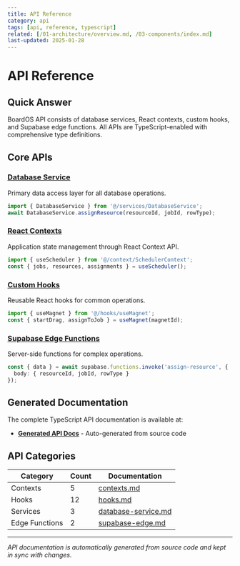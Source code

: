 ```yaml
---
title: API Reference
category: api
tags: [api, reference, typescript]
related: [/01-architecture/overview.md, /03-components/index.md]
last-updated: 2025-01-28
---
```


# API Reference

## Quick Answer
BoardOS API consists of database services, React contexts, custom hooks, and Supabase edge functions. All APIs are TypeScript-enabled with comprehensive type definitions.

## Core APIs

### [Database Service](database-service.md)
Primary data access layer for all database operations.
```typescript
import { DatabaseService } from '@/services/DatabaseService';
await DatabaseService.assignResource(resourceId, jobId, rowType);
```

### [React Contexts](contexts.md) 
Application state management through React Context API.
```typescript
import { useScheduler } from '@/context/SchedulerContext';
const { jobs, resources, assignments } = useScheduler();
```

### [Custom Hooks](hooks.md)
Reusable React hooks for common operations.
```typescript
import { useMagnet } from '@/hooks/useMagnet';
const { startDrag, assignToJob } = useMagnet(magnetId);
```

### [Supabase Edge Functions](supabase-edge.md)
Server-side functions for complex operations.
```typescript
const { data } = await supabase.functions.invoke('assign-resource', {
  body: { resourceId, jobId, rowType }
});
```

## Generated Documentation

The complete TypeScript API documentation is available at:
- **[Generated API Docs](generated/)** - Auto-generated from source code

## API Categories

| Category | Count | Documentation |
|----------|-------|---------------|
| Contexts | 5 | [contexts.md](contexts.md) |
| Hooks | 12 | [hooks.md](hooks.md) |
| Services | 3 | [database-service.md](database-service.md) |
| Edge Functions | 2 | [supabase-edge.md](supabase-edge.md) |

---

*API documentation is automatically generated from source code and kept in sync with changes.*